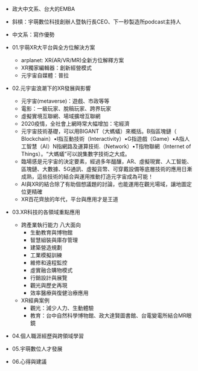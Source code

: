 * 政大中文系、台大的EMBA
* 斜槓：宇萌數位科技創辦人暨執行長CEO、下一秒製造所podcast主持人
* 中文系：寫作優勢


* 01.宇萌XR大平台與全方位解決方案
	* arplanet: XR(AR/VR/MR)全新方位解釋方案
	* XR獨家編輯器：創新經營模式
	* 元宇宙自媒體：普拉
* 02.元宇宙浪潮下的XR發展與影響
	* 元宇宙(metaverse)：遊戲、市政等等
	* 電影：一級玩家、脫稿玩家、跨界玩家
	* 虛擬實境互聯網、場域擴增互聯網
	* 2020疫情，全社會上網時常大幅增加：宅經濟
	* 元宇宙技術基礎，可以用BIGANT（大螞蟻）來概括。B指區塊鏈（ Blockchain）•I指互動技術（Interactivity）•G指遊戲（Game）•A指人工智慧（AI）N指網路及運算技術.（Network）•T指物聯網（Internet of Things）。“大螞蟻”可以說集數字技術之大成。
	* 臨場感是元宇宙的決定要素，經過多年醞釀，AR、虛擬現實、人工智能、區塊鏈、大數據、5G通訊、虛擬貨幣、可穿戴設備等底層技術的應用日漸成熟，這些技術的結合與運用推動打造元字宙成為可能！
	* AI與XR的結合除了有助個想議題的討論，也能運用在觀光場域，讓地圖定位更精確
	* XR百花齊放的年代，平台與應用才是王道
* 03.XR科技的各領域重點應用
	* 跨產業執行能力 八大面向
		* 生動教育與博物館
		* 智慧組裝與庫存管理
		* 建築營造規劃
		* 工業模擬訓練
		* 維修和遠程監控
		* 虛實融合購物模式
		* 行銷設計與展覽
		* 觀光與歷史再現
		* 效率醫療與復健治療應用
	* XR經典案例
		* 觀光：減少人力、生動體驗
		* 教育：台中自然科學博物館、政大達賢圖書館、台電變電所結合MR眼鏡
* 04.個人職涯經歷與跨領域學習
* 05.宇萌數位人才發展
* 06.心得與建議
